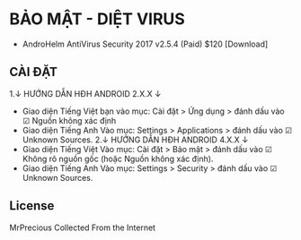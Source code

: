 # BẢO MẬT - DIỆT VIRUS
* AndroHelm AntiVirus Security 2017 v2.5.4 (Paid) $120 [Download]

## CÀI ĐẶT

1.↓ HƯỚNG DẪN HĐH ANDROID 2.X.X ↓
- Giao diện Tiếng Việt bạn vào mục: Cài đặt &gt; Ứng dụng &gt; đánh dấu vào ☑ Nguồn không xác định
- Giao diện Tiếng Anh Vào mục: Settings &gt; Applications &gt; đánh dấu vào ☑ Unknown Sources.
2.↓ HƯỚNG DẪN HĐH ANDROID 4.X.X ↓
- Giao diện Tiếng Việt Vào mục: Cài đặt &gt; Bảo mật &gt; đánh dấu vào ☑ Không rõ nguồn gốc (hoặc Nguồn không xác định).
- Giao diện Tiếng Anh Vào mục: Settings &gt; Security &gt; đánh dấu vào ☑ Unknown Sources.

## License
MrPrecious Collected From the Internet

